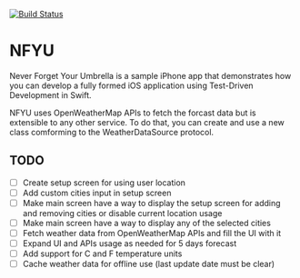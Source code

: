 [![Build Status](https://travis-ci.org/gtranchedone/NFYU.svg)](https://travis-ci.org/gtranchedone/NFYU)

# NFYU

Never Forget Your Umbrella is a sample iPhone app that demonstrates
 how you can develop a fully formed iOS application using Test-Driven
 Development in Swift.

NFYU uses OpenWeatherMap APIs to fetch the forcast data but is
 extensible to any other service. To do that, you can create and use
 a new class comforming to the WeatherDataSource protocol.

## TODO

- [ ] Create setup screen for using user location
- [ ] Add custom cities input in setup screen
- [ ] Make main screen have a way to display the setup screen for
adding and removing cities or disable current location usage
- [ ] Make main screen have a way to display any of the selected cities
- [ ] Fetch weather data from OpenWeatherMap APIs and fill the UI with it
- [ ] Expand UI and APIs usage as needed for 5 days forecast
- [ ] Add support for C and F temperature units
- [ ] Cache weather data for offline use (last update date must be clear)
